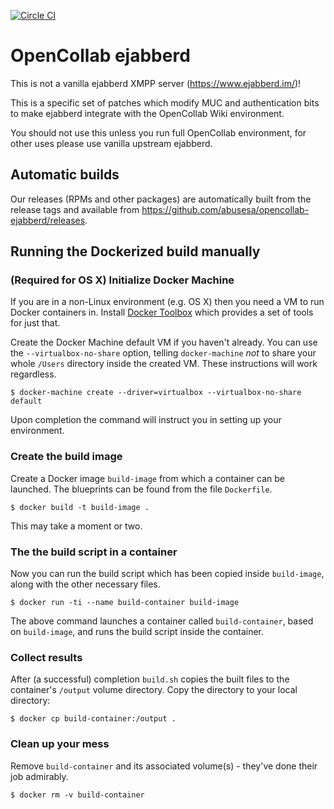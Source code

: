 [![Circle CI](https://circleci.com/gh/abusesa/opencollab-ejabberd.svg?style=shield)](https://circleci.com/gh/abusesa/opencollab-ejabberd)

# OpenCollab ejabberd

This is not a vanilla ejabberd XMPP server (https://www.ejabberd.im/)!

This is a specific set of patches which modify MUC and authentication bits to make ejabberd integrate with the OpenCollab Wiki environment.

You should not use this unless you run full OpenCollab environment, for other uses please use vanilla upstream ejabberd.

## Automatic builds

Our releases (RPMs and other packages) are automatically built from the release tags and available from https://github.com/abusesa/opencollab-ejabberd/releases.

## Running the Dockerized build manually

### (Required for OS X) Initialize Docker Machine

If you are in a non-Linux environment (e.g. OS X) then you need a VM to run Docker containers in. Install [Docker Toolbox](https://www.docker.com/docker-toolbox) which provides a set of tools for just that.

Create the Docker Machine default VM if you haven't already. You can use the ```--virtualbox-no-share``` option, telling ```docker-machine``` *not* to share your whole ```/Users``` directory inside the created VM. These instructions will work regardless.

```
$ docker-machine create --driver=virtualbox --virtualbox-no-share default
```

Upon completion the command will instruct you in setting up your environment.

### Create the build image

Create a Docker image ```build-image``` from which a container can be launched. The blueprints can be found from the file ```Dockerfile```.

```
$ docker build -t build-image .
```

This may take a moment or two.

### The the build script in a container

Now you can run the build script which has been copied inside ```build-image```, along with the other necessary files.

```
$ docker run -ti --name build-container build-image
```

The above command launches a container called ```build-container```, based on ```build-image```, and runs the build script inside the container.

### Collect results

After (a successful) completion ```build.sh``` copies the built files to the container's ```/output``` volume directory. Copy the directory to your local directory:

```
$ docker cp build-container:/output .
```

### Clean up your mess

Remove ```build-container``` and its associated volume(s) - they've done their job admirably.

```
$ docker rm -v build-container
```
